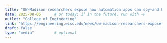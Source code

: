 ```yaml
---
title: "UW-Madison researchers expose how automation apps can spy—and how to detect it"
date: 2025-08-05      # or today; if in the future, run with -F
outlet: "College of Engineering"
link: "https://engineering.wisc.edu/news/uw-madison-researchers-expose-how-automation-apps-can-spy-and-how-to-detect-it/"
draft: false
type: "media"         # optional
---
```

